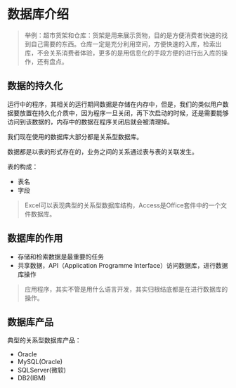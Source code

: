 # 数据库介绍

> 举例：超市货架和仓库：货架是用来展示货物，目的是方便消费者快速的找到自己需要的东西。仓库一定是充分利用空间，方便快速的入库，检索出库，不会关系消费者体验，更多的是用信息化的手段方便的进行出入库的操作，还有盘点。

## 数据的持久化

运行中的程序，其相关的运行期间数据是存储在内存中，但是，我们的类似用户数据要放置在持久化介质中，因为程序一旦关闭，再下次启动的时候，还是需要能够访问到该数据的，内存中的数据在程序关闭后就会被清理掉。

我们现在使用的数据库大部分都是关系型数据库。

数据都是以表的形式存在的，业务之间的关系通过表与表的关联发生。

表的构成：
- 表名
- 字段

> Excel可以表现典型的关系型数据库结构，Access是Office套件中的一个文件数据库。

## 数据库的作用

- 存储和检索数据是最重要的任务
- 共享数据，API（Application Programme Interface）访问数据库，进行数据库操作

> 应用程序，其实不管是用什么语言开发，其实归根结底都是在进行数据库的操作。

## 数据库产品

典型的关系型数据库产品：

- Oracle
- MySQL(Oracle)
- SQLServer(微软)
- DB2(IBM)






